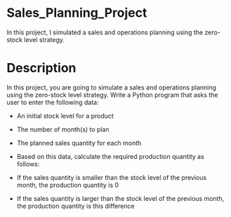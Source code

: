 # Sales_Planning_Project
In this project, I simulated a sales and operations planning using the zero-stock level strategy. 


# Description

In this project, you are going to simulate a sales and operations planning using the zero-stock level strategy. Write a Python program that asks the user to enter the following data:

- An initial stock level for a product

- The number of month(s) to plan

- The planned sales quantity for each month

- Based on this data, calculate the required production quantity as follows:

- If the sales quantity is smaller than the stock level of the previous month, the production quantity is 0

- If the sales quantity is larger than the stock level of the previous month, the production quantity is this difference

